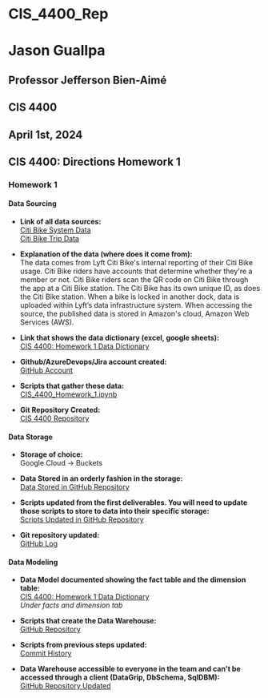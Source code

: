 # CIS_4400_Rep
# Jason Guallpa
## Professor Jefferson Bien-Aimé
## CIS 4400
## April 1st, 2024

## CIS 4400: Directions Homework 1

### Homework 1

#### Data Sourcing 
- **Link of all data sources:**  
  [Citi Bike System Data](https://citibikenyc.com/system-data)  
  [Citi Bike Trip Data](https://s3.amazonaws.com/tripdata/index.html)

- **Explanation of the data (where does it come from):**  
  The data comes from Lyft Citi Bike's internal reporting of their Citi Bike usage. Citi Bike riders have accounts that determine whether they're a member or not. Citi Bike riders scan the QR code on Citi Bike through the app at a Citi Bike station. The Citi Bike has its own unique ID, as does the Citi Bike station. When a bike is locked in another dock, data is uploaded within Lyft’s data infrastructure system. When accessing the source, the published data is stored in Amazon's cloud, Amazon Web Services (AWS).

- **Link that shows the data dictionary (excel, google sheets):**  
  [CIS 4400: Homework 1 Data Dictionary](#)

- **Github/AzureDevops/Jira account created:**  
  [GitHub Account](https://github.com/JRGuallpa)

- **Scripts that gather these data:**  
  [CIS_4400_Homework_1.ipynb](#)

- **Git Repository Created:**  
  [CIS 4400 Repository](https://github.com/JRGuallpa/CIS_4400_Rep)

#### Data Storage
- **Storage of choice:**  
  Google Cloud → Buckets

- **Data Stored in an orderly fashion in the storage:**  
  [Data Stored in GitHub Repository](https://github.com/JRGuallpa/CIS_4400_Rep/blob/main/CIS_4400_Homework_1.ipynb)

- **Scripts updated from the first deliverables. You will need to update those scripts to store to data into their specific storage:**  
  [Scripts Updated in GitHub Repository](https://github.com/JRGuallpa/CIS_4400_Rep/blob/main/CIS_4400_Homework_1.ipynb)

- **Git repository updated:**  
  [GitHub Log](https://github.com/JRGuallpa/CIS_4400_Rep/commit/84a54caf1da6b689c1c540428d87d8e76db2109d)

#### Data Modeling
- **Data Model documented showing the fact table and the dimension table:**  
  [CIS 4400: Homework 1 Data Dictionary](https://docs.google.com/spreadsheets/d/1e26Uxg2QfM2E1EHMyYk_EFXop6JcWBNwbv08vuyJRPA/edit#gid=24990577)  
  *Under facts and dimension tab*

- **Scripts that create the Data Warehouse:**  
  [GitHub Repository](https://github.com/JRGuallpa/CIS_4400_Rep/blob/main/CIS_4400_Homework_1.ipynb)

- **Scripts from previous steps updated:**  
  [Commit History](https://github.com/JRGuallpa/CIS_4400_Rep/commit/a97cb9d1c7533439cc05fd53e4805a17fd4bf5e4)

- **Data Warehouse accessible to everyone in the team and can't be accessed through a client (DataGrip, DbSchema, SqlDBM):**  
  [GitHub Repository Updated](https://github.com/JRGuallpa/CIS_4400_Rep/blob/main/CIS_4400_Homework_1.ipynb)


